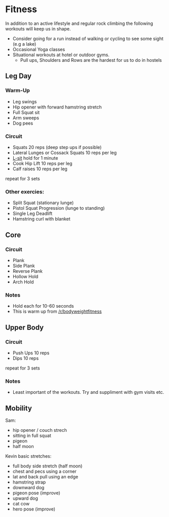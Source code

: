 Fitness
=======

In addition to an active lifestyle and regular rock climbing the following workouts will keep us in shape.

* Consider going for a run instead of walking or cycling to see some sight (e.g a lake)
* Occasional Yoga classes
* Situational workouts at hotel or outdoor gyms.
  * Pull ups, Shoulders and Rows are the hardest for us to do in hostels


Leg Day
-------
### Warm-Up
* Leg swings
* Hip opener with forward hamstring stretch
* Full Squat sit
* Arm sweeps
* Dog pees

### Circuit
* Squats 20 reps (deep step ups if possible)
* Lateral Lunges or Cossack Squats 10 reps per leg
* [L-sit](https://www.reddit.com/r/bodyweightfitness/wiki/exercises/l-sit) hold for 1 minute
* Cook Hip Lift 10 reps per leg
* Calf raises 10 reps per leg

repeat for 3 sets

### Other exercies:
* Split Squat (stationary lunge)
* Pistol Squat Progression (lunge to standing)
* Single Leg Deadlift
* Hamstring curl with blanket


Core
----
### Circuit
* Plank
* Side Plank
* Reverse Plank
* Hollow Hold
* Arch Hold


### Notes
* Hold each for 10-60 seconds
* This is warm up from [/r/bodyweightfitness](https://www.reddit.com/r/bodyweightfitness/wiki/kb/recommended_routine)


Upper Body
----------
### Circuit
* Push Ups 10 reps
* Dips 10 reps

repeat for 3 sets

### Notes
* Least important of the workouts. Try and suppliment with gym visits etc.


Mobility
--------
Sam:
* hip opener / couch strech
* sitting in full squat
* pigeon
* half moon

Kevin basic stretches:
* full body side stretch (half moon)
* chest and pecs using a corner
* lat and back pull using an edge
* hamstring strap
* downward dog
* pigeon pose (improve)
* upward dog
* cat cow
* hero pose (improve)
